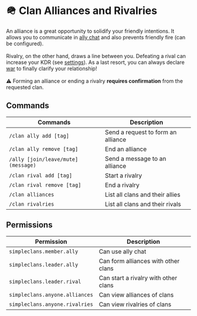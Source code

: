 # 🪖 Clan Alliances and Rivalries

An alliance is a great opportunity to solidify your friendly intentions. It allows you to communicate in [ally chat](https://wiki.roinujnosde.me/simpleclans/how-to-setup/configuration#ally-chat) and also prevents friendly fire (can be configured).\
\
Rivalry, on the other hand, draws a line between you. Defeating a rival can increase your KDR (see [settings](https://wiki.roinujnosde.me/simpleclans/how-to-setup/configuration#kill-weights)). As a last resort, you can always declare [war](https://wiki.roinujnosde.me/simpleclans/how-to-setup/configuration#war-and-protection) to finally clarify your relationship!\
\
:warning: Forming an alliance or ending a rivalry **requires confirmation** from the requested clan.

## Commands

| Commands                            | Description                        |
| ----------------------------------- | ---------------------------------- |
| `/clan ally add [tag]`              | Send a request to form an alliance |
| `/clan ally remove [tag]`           | End an alliance                    |
| `/ally [join/leave/mute] (message)` | Send a message to an alliance      |
| `/clan rival add [tag]`             | Start a rivalry                    |
| `/clan rival remove [tag]`          | End a rivalry                      |
| `/clan alliances`                   | List all clans and their allies    |
| `/clan rivalries`                   | List all clans and their rivals    |

## Permissions

| Permission                     | Description                          |
| ------------------------------ | ------------------------------------ |
| `simpleclans.member.ally`      | Can use ally chat                    |
| `simpleclans.leader.ally`      | Can form alliances with other clans  |
| `simpleclans.leader.rival`     | Can start a rivalry with other clans |
| `simpleclans.anyone.alliances` | Can view alliances of clans          |
| `simpleclans.anyone.rivalries` | Can view rivalries of clans          |
